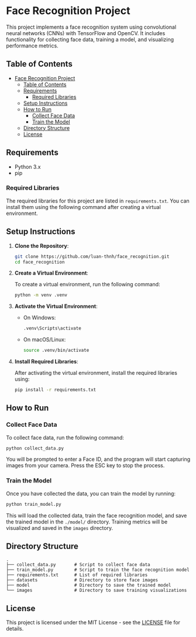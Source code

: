 # Face Recognition Project

This project implements a face recognition system using convolutional neural networks (CNNs) with TensorFlow and OpenCV. It includes functionality for collecting face data, training a model, and visualizing performance metrics.

## Table of Contents

- [Face Recognition Project](#face-recognition-project)
  - [Table of Contents](#table-of-contents)
  - [Requirements](#requirements)
    - [Required Libraries](#required-libraries)
  - [Setup Instructions](#setup-instructions)
  - [How to Run](#how-to-run)
    - [Collect Face Data](#collect-face-data)
    - [Train the Model](#train-the-model)
  - [Directory Structure](#directory-structure)
  - [License](#license)

## Requirements

- Python 3.x
- pip

### Required Libraries

The required libraries for this project are listed in `requirements.txt`. You can install them using the following command after creating a virtual environment.

## Setup Instructions

1. **Clone the Repository**:

   ```bash
   git clone https://github.com/luan-thnh/face_recognition.git
   cd face_recognition
   ```

2. **Create a Virtual Environment**:

   To create a virtual environment, run the following command:

   ```bash
   python -m venv .venv
   ```

3. **Activate the Virtual Environment**:

   - On Windows:

     ```bash
     .venv\Scripts\activate
     ```

   - On macOS/Linux:

     ```bash
     source .venv/bin/activate
     ```

4. **Install Required Libraries**:

   After activating the virtual environment, install the required libraries using:

   ```bash
   pip install -r requirements.txt
   ```

## How to Run

### Collect Face Data

To collect face data, run the following command:

```bash
python collect_data.py
```

You will be prompted to enter a Face ID, and the program will start capturing images from your camera. Press the ESC key to stop the process.

### Train the Model

Once you have collected the data, you can train the model by running:

```bash
python train_model.py
```

This will load the collected data, train the face recognition model, and save the trained model in the `./model/` directory. Training metrics will be visualized and saved in the `images` directory.

## Directory Structure

```
.
├── collect_data.py       # Script to collect face data
├── train_model.py        # Script to train the face recognition model
├── requirements.txt      # List of required libraries
├── datasets              # Directory to store face images
├── model                 # Directory to save the trained model
└── images                # Directory to save training visualizations
```

## License

This project is licensed under the MIT License - see the [LICENSE](LICENSE) file for details.
